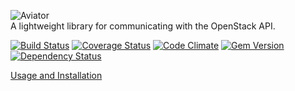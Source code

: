 ![Aviator](https://raw.github.com/aviator/www/gh-pages/images/logo-small.png)
<br/>A lightweight library for communicating with the OpenStack API.

[![Build Status](https://travis-ci.org/aviator/aviator.png?branch=master)](https://travis-ci.org/aviator/aviator)
[![Coverage Status](https://coveralls.io/repos/aviator/aviator/badge.png?branch=master)](https://coveralls.io/r/aviator/aviator?branch=master)
[![Code Climate](https://codeclimate.com/github/aviator/aviator.png)](https://codeclimate.com/github/aviator/aviator)
[![Gem Version](https://badge.fury.io/rb/aviator.png)](http://badge.fury.io/rb/aviator)
[![Dependency Status](https://gemnasium.com/aviator/aviator.png)](https://gemnasium.com/aviator/aviator)


<a href="http://aviator.github.io/www/">Usage and Installation</a>
